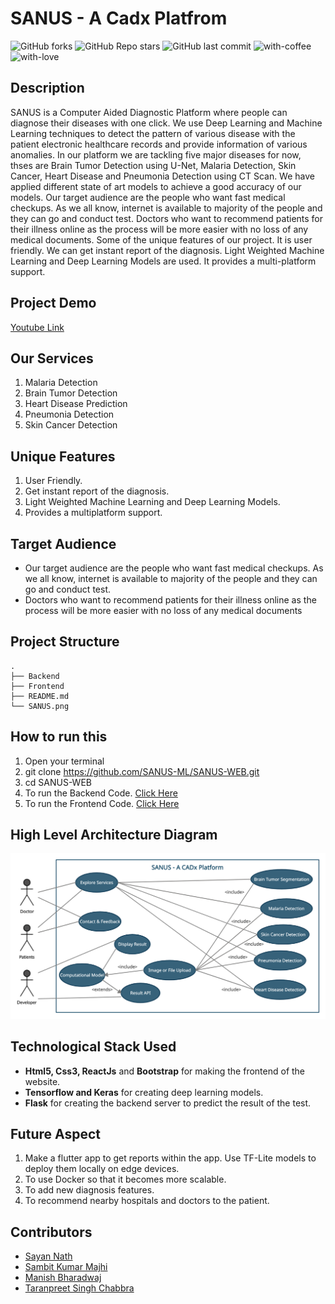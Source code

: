 # SANUS - A Cadx Platfrom

![GitHub forks](https://img.shields.io/github/forks/SANUS-ML/SANUS-WEB?style=for-the-badge)
![GitHub Repo stars](https://img.shields.io/github/stars/SANUS-ML/SANUS-WEB?style=for-the-badge)
![GitHub last commit](https://img.shields.io/github/last-commit/SANUS-ML/SANUS-WEB?style=for-the-badge)
![with-coffee](https://img.shields.io/badge/made%20with-%E2%98%95%EF%B8%8F%20coffee-yellow.svg?style=for-the-badge)
![with-love](https://img.shields.io/badge/made%20with-%F0%9F%92%8C-red.svg?style=for-the-badge)

## Description
SANUS is a Computer Aided Diagnostic Platform where people can diagnose their diseases with one click. We use Deep Learning and Machine Learning techniques to detect the pattern of various disease with the patient electronic healthcare records and provide information of various anomalies. In our platform we are tackling five major diseases for now, thses are Brain Tumor Detection using U-Net, Malaria Detection, Skin Cancer, Heart Disease and Pneumonia Detection using CT Scan. We have applied different state of art models to achieve a good accuracy of our models. Our target audience are the people who want fast medical checkups. As we all know, internet is available to majority of the people and they can go and conduct test. Doctors who want to recommend patients for their illness online as the  process will be more easier with no loss of any medical documents. Some of the unique features of our project. It is user friendly. We can get instant report of the diagnosis. Light Weighted Machine Learning and Deep Learning Models are used. It provides a multi-platform support.

## Project Demo
[Youtube Link](https://youtu.be/btGCzlapTsE)

## Our Services
1. Malaria Detection
2. Brain Tumor Detection
3. Heart Disease Prediction
4. Pneumonia Detection
5. Skin Cancer Detection

## Unique Features
1. User Friendly.
2. Get instant report of the diagnosis.
3. Light Weighted Machine Learning and Deep Learning Models.
4. Provides a multiplatform support.

## Target Audience
* Our target audience are the people who want fast medical checkups. As we all know, internet is available to majority of the people and they can go and conduct test.
* Doctors who want to recommend patients for their illness online as the  process will be more easier with no loss of any medical documents

## Project Structure
```
.
├── Backend
├── Frontend    
├── README.md
└── SANUS.png
```

## How to run this 
1. Open your terminal
2. git clone https://github.com/SANUS-ML/SANUS-WEB.git
3. cd SANUS-WEB
4. To run the Backend Code. [Click Here](https://github.com/SANUS-ML/SANUS-WEB/blob/master/Backend/README.md)
5. To run the Frontend Code. [Click Here](https://github.com/SANUS-ML/SANUS-WEB/blob/master/Frontend/README.md)


## High Level Architecture Diagram
<img src="SANUS.png">

## Technological Stack Used
* **Html5, Css3, ReactJs** and **Bootstrap** for making the frontend of the website.
* **Tensorflow and Keras** for creating deep learning models.
* **Flask** for creating the backend server to predict the result of the test.

## Future Aspect
1. Make a flutter app to get reports within the app. Use TF-Lite models to deploy them locally on edge devices.
2. To use Docker so that it becomes more scalable.
3. To add new diagnosis features.
4. To recommend nearby hospitals and doctors to the patient.

## Contributors
* [Sayan Nath](https://sayannath.biz)
* [Sambit Kumar Majhi](https://github.com/sambitraze)
* [Manish Bharadwaj](https://github.com/2221mb)
* [Taranpreet Singh Chabbra](https://github.com/singhtaran1005)
